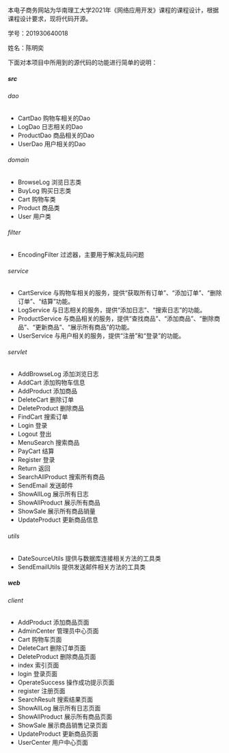 本电子商务网站为华南理工大学2021年《网络应用开发》课程的课程设计，根据课程设计要求，现将代码开源。

学号：201930640018

姓名：陈明奕



下面对本项目中所用到的源代码的功能进行简单的说明：

##### src

###### dao

- CartDao 购物车相关的Dao
- LogDao 日志相关的Dao
- ProductDao 商品相关的Dao
- UserDao 用户相关的Dao

###### domain

- BrowseLog 浏览日志类
- BuyLog 购买日志类
- Cart 购物车类
- Product 商品类
- User 用户类

###### filter

- EncodingFilter 过滤器，主要用于解决乱码问题

###### service

- CartService 与购物车相关的服务，提供“获取所有订单”、“添加订单”、“删除订单”、“结算”功能。
- LogService 与日志相关的服务，提供“添加日志”、“搜索日志”的功能。
- ProductService 与商品相关的服务，提供“查找商品”、“添加商品”、“删除商品”、“更新商品”、“展示所有商品”的功能。
- UserService 与用户相关的服务，提供“注册”和“登录”的功能。

###### servlet

- AddBrowseLog 添加浏览日志
- AddCart 添加购物车信息
- AddProduct 添加商品
- DeleteCart 删除订单
- DeleteProduct 删除商品
- FindCart 搜索订单
- Login 登录
- Logout 登出
- MenuSearch 搜索商品
- PayCart 结算
- Register 登录
- Return 返回
- SearchAllProduct 搜索所有商品
- SendEmail 发送邮件
- ShowAllLog 展示所有日志
- ShowAllProduct 展示所有商品
- ShowSale 展示所有商品销量
- UpdateProduct 更新商品信息

###### utils

- DateSourceUtils 提供与数据库连接相关方法的工具类
- SendEmailUtils 提供发送邮件相关方法的工具类

##### web

###### client

- AddProduct 添加商品页面
- AdminCenter 管理员中心页面
- Cart 购物车页面
- DeleteCart 删除订单页面
- DeleteProduct 删除商品页面
- index 索引页面
- login 登录页面
- OperateSuccess 操作成功提示页面
- register 注册页面
- SearchResult 搜索结果页面
- ShowAllLog 展示所有日志页面
- ShowAllProduct 展示所有商品页面
- ShowSale 展示商品销售记录页面
- UpdateProduct 更新商品页面
- UserCenter 用户中心页面